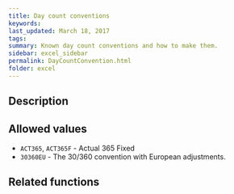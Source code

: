 ```yaml
---
title: Day count conventions
keywords:
last_updated: March 18, 2017
tags:
summary: Known day count conventions and how to make them.
sidebar: excel_sidebar
permalink: DayCountConvention.html
folder: excel
---
```


## Description

## Allowed values

 * `ACT365`, `ACT365F` - Actual 365 Fixed
 * `30360EU` - The 30/360 convention with European adjustments.
 
## Related functions
